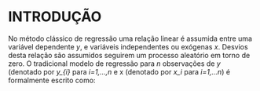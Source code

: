 # INTRODUÇÃO

No método clássico de regressão uma relação linear é assumida entre uma variável dependente *y*, e variáveis independentes ou exógenas *x*. Desvios desta relação são assumidos seguirem um processo aleatório em torno de zero. O tradicional modelo de regressão para *n* observações de *y* (denotado por *y_{i}* para *i=1,...,n* e x (denotado por *x_i* para *i=1,...n*) é formalmente escrito como:

